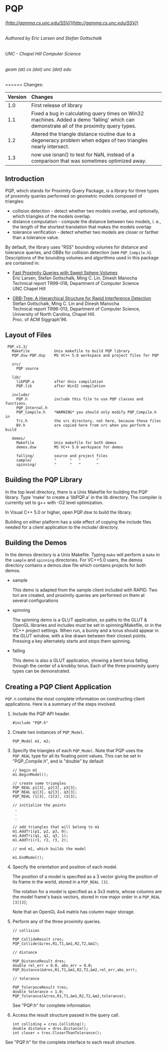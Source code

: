 # PQP
###### [http://gamma.cs.unc.edu/SSV/](http://gamma.cs.unc.edu/SSV/)
###### Authored by Eric Larsen and Stefan Gottschalk
###### UNC - Chapel Hill Computer Science
###### geom (at) cs (dot) unc (dot) edu

======
Changes:

|Version|Changes|
|-------|:------|
|1.0    | First release of library 
|1.1    | Fixed a bug in calculating query times on Win32 machines. Added a demo 'falling' which can demonstrate all of the proximity query types. 
|1.2    | Altered the triangle distance routine due to a degeneracy problem when edges of two triangles nearly intersect.
|1.3    | now use isnan() to test for NaN, instead of a comparison that was sometimes optimized away.

## Introduction

PQP, which stands for Proximity Query Package, is a library for three
types of proximity queries performed on geometric models composed of
triangles:

* collision detection - detect whether two models overlap, and optionally, which triangles of the models overlap.
* distance computation - compute the distance between two models, i. e., the length of the shortest translation that makes the models overlap
* tolerance verification - detect whether two models are closer or farther than a tolerance value.

By default, the library uses "RSS" bounding volumes for distance and
tolerance queries, and OBBs for collision detection (see `PQP_Compile.h`).
Descriptions of the bounding volumes and algorithms used in this package 
are contained in:

- [Fast Proximity Queries with Swept Sphere Volumes](http://gamma.cs.unc.edu/SSV/ssv.pdf)
     <br>Eric Larsen, Stefan Gottschalk, Ming C. Lin, Dinesh Manocha
     <br>Technical report TR99-018, Department of Computer Science
     <br>UNC Chapel Hill 

- [OBB-Tree: A Hierarchical Structure for Rapid Interference Detection](http://gamma.cs.unc.edu/SSV/obb.pdf)
     <br>Stefan Gottschalk, Ming C. Lin and Dinesh Manocha
     <br>Technical report TR96-013, Department of Computer Science, University of North Carolina, Chapel Hill.
     <br>Proc. of ACM Siggraph'96.

## Layout of Files

```
 PQP_v1.3/
   Makefile           Unix makefile to build PQP library
   PQP.dsw PQP.dsp    MS VC++ 5.0 workspace and project files for PQP

   src/
     PQP source

   lib/             
     libPQP.a         after Unix compilation
     PQP.lib          after Win32 compilation

   include/
     PQP.h            include this file to use PQP classes and functions.
     PQP_Internal.h   
     PQP_Compile.h    *WARNING* you should only modify PQP_Compile.h in
     Tri.h            the src directory, not here, because these files
     BV.h             are copied here from src when you perform a build
                     
   demos/
     Makefile         Unix makefile for both demos
     demos.dsw        MS VC++ 5.0 workspace for demos
 
     falling/         source and project files
     sample/          "      "   "       "
     spinning/        "      "   "       "
```

## Building the PQP Library

 In the top level directory, there is a Unix Makefile for building the PQP
 library.  Type 'make' to create a 'libPQP.a' in the lib directory.
 The compiler is currently set to g++ with -O2 level optimization. 

 In Visual C++ 5.0 or higher, open PQP.dsw to build the library.

 Building on either platform has a side effect of copying the include
 files needed for a client application to the include/ directory.  

## Building the Demos

 In the demos directory is a Unix Makefile.  Typing `make` will perform a
 `make` in the `sample` and `spinning` directories.  For VC++5.0
 users, the demos directory contains a demos.dsw file which contains
 projects for both demos.
 
 - sample

   This demo is adapted from the sample client included with RAPID.  Two 
   tori are created, and proximity queries are performed on them at  
   several configurations

 - spinning

   The spinning demo is a GLUT application, so paths to the GLUT & OpenGL
   libraries and includes must be set in spinning/Makefile, or in the 
   VC++ project settings. When run, a bunny and a torus should appear in
   the GLUT window, with a line drawn between their closest points.
   Pressing a key alternately starts and stops them spinning.

 - falling

   This demo is also a GLUT application, showing a bent torus
   falling through the center of a knobby torus.  Each of the three 
   proximity query types can be demonstrated.

## Creating a PQP Client Application

 `PQP.h` contains the most complete information on constructing client
 applications.  Here is a summary of the steps involved.

 1. Include the PQP API header.

    ```
    #include "PQP.h"
    ```

 2. Create two instances of `PQP_Model`.

    ```
    PQP_Model m1, m2;
    ```

 3. Specify the triangles of each `PQP_Model`. Note that PQP uses the `PQP_REAL` type for all its floating point 
    values. This can be set in "PQP_Compile.h", and is "double" by default

    ```
    // begin m1
    m1.BeginModel();
    
    // create some triangles
    PQP_REAL p1[3], p2[3], p3[3];  
    PQP_REAL q1[3], q2[3], q3[3];
    PQP_REAL r1[3], r2[3], r3[3];
    
    // initialize the points
     .
     . 
     .  
    
    // add triangles that will belong to m1
    m1.AddTri(p1, p2, p3, 0);
    m1.AddTri(q1, q2, q3, 1);
    m1.AddTri(r1, r2, r3, 2);
    
    // end m1, which builds the model
        
    m1.EndModel();
    ```

 4. Specify the orientation and position of each model.

    The position of a model is specified as a 3 vector giving the
    position of its frame in the world, stored in a `PQP_REAL [3]`.

    The rotation for a model is specified as a 3x3 matrix, whose columns
    are the model frame's basis vectors, stored in row major order in
    a `PQP_REAL [3][3]`;

    Note that an OpenGL 4x4 matrix has column major storage.

 5. Perform any of the three proximity queries.

    ```
    // collision

    PQP_CollideResult cres;
    PQP_Collide(&cres,R1,T1,&m1,R2,T2,&m2);

    // distance

    PQP_DistanceResult dres;
    double rel_err = 0.0, abs_err = 0.0;
    PQP_Distance(&dres,R1,T1,&m1,R2,T2,&m2,rel_err,abs_err);

    // tolerance
 
    PQP_ToleranceResult tres;
    double tolerance = 1.0;
    PQP_Tolerance(&tres,R1,T1,&m1,R2,T2,&m2,tolerance);
    ```

    See "PQP.h" for complete information.

 6. Access the result structure passed in the query call.

    ```
    int colliding = cres.Colliding();
    double distance = dres.Distance();
    int closer = tres.CloserThanTolerance();
    ```
    
See "PQP.h" for the complete interface to each result structure.
